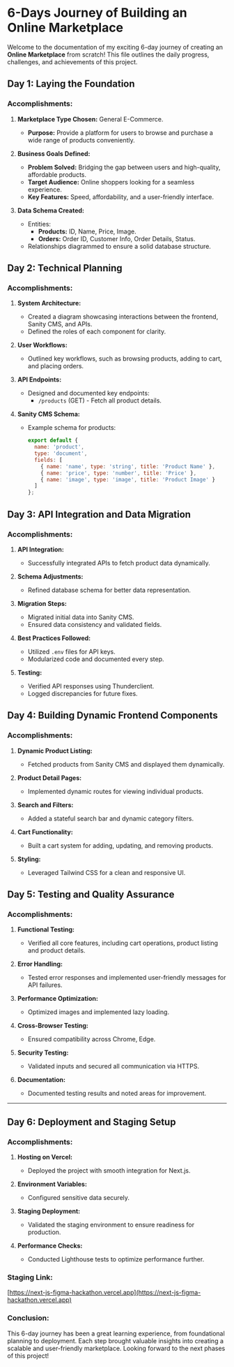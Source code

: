 #  6-Days Journey of Building an Online Marketplace

Welcome to the documentation of my exciting 6-day journey of creating an **Online Marketplace** from scratch! This file outlines the daily progress, challenges, and achievements of this project.


## **Day 1: Laying the Foundation**

### Accomplishments:

1. **Marketplace Type Chosen:** General E-Commerce.

   - **Purpose:** Provide a platform for users to browse and purchase a wide range of products conveniently.

2. **Business Goals Defined:**

   - **Problem Solved:** Bridging the gap between users and high-quality, affordable products.
   - **Target Audience:** Online shoppers looking for a seamless experience.
   - **Key Features:** Speed, affordability, and a user-friendly interface.

3. **Data Schema Created:**

   - Entities:
     - **Products:** ID, Name, Price, Image.
     - **Orders:** Order ID, Customer Info, Order Details, Status.
   - Relationships diagrammed to ensure a solid database structure.


## **Day 2: Technical Planning**

### Accomplishments:

1. **System Architecture:**

   - Created a diagram showcasing interactions between the frontend, Sanity CMS, and APIs.
   - Defined the roles of each component for clarity.

2. **User Workflows:**

   - Outlined key workflows, such as browsing products, adding to cart, and placing orders.

3. **API Endpoints:**

   - Designed and documented key endpoints:
     - `/products` (GET) - Fetch all product details.

4. **Sanity CMS Schema:**

   - Example schema for products:
     ```js
     export default {
       name: 'product',
       type: 'document',
       fields: [
         { name: 'name', type: 'string', title: 'Product Name' },
         { name: 'price', type: 'number', title: 'Price' },
         { name: 'image', type: 'image', title: 'Product Image' }
       ]
     };
     ```


## **Day 3: API Integration and Data Migration**

### Accomplishments:

1. **API Integration:**

   - Successfully integrated APIs to fetch product data dynamically.

2. **Schema Adjustments:**

   - Refined database schema for better data representation.

3. **Migration Steps:**

   - Migrated initial data into Sanity CMS.
   - Ensured data consistency and validated fields.

4. **Best Practices Followed:**

   - Utilized `.env` files for API keys.
   - Modularized code and documented every step.

5. **Testing:**

   - Verified API responses using Thunderclient.
   - Logged discrepancies for future fixes.


## **Day 4: Building Dynamic Frontend Components**

### Accomplishments:

1. **Dynamic Product Listing:**

   - Fetched products from Sanity CMS and displayed them dynamically.

2. **Product Detail Pages:**

   - Implemented dynamic routes for viewing individual products.

3. **Search and Filters:**

   - Added a stateful search bar and dynamic category filters.


4. **Cart Functionality:**

   - Built a cart system for adding, updating, and removing products.

5. **Styling:**

   - Leveraged Tailwind CSS for a clean and responsive UI.



## **Day 5: Testing and Quality Assurance**

### Accomplishments:

1. **Functional Testing:**

   - Verified all core features, including cart operations, product listing and product details.

2. **Error Handling:**

   - Tested error responses and implemented user-friendly messages for API failures.

3. **Performance Optimization:**

   - Optimized images and implemented lazy loading.

4. **Cross-Browser Testing:**

   - Ensured compatibility across Chrome, Edge.

5. **Security Testing:**

   - Validated inputs and secured all communication via HTTPS.

6. **Documentation:**

   - Documented testing results and noted areas for improvement.

---

## **Day 6: Deployment and Staging Setup**

### Accomplishments:

1. **Hosting on Vercel:**

   - Deployed the project with smooth integration for Next.js.

2. **Environment Variables:**

   - Configured sensitive data securely.

3. **Staging Deployment:**

   - Validated the staging environment to ensure readiness for production.

4. **Performance Checks:**

   - Conducted Lighthouse tests to optimize performance further.

### Staging Link:

[https://next-js-figma-hackathon.vercel.app](https://next-js-figma-hackathon.vercel.app)



### Conclusion:

This 6-day journey has been a great learning experience, from foundational planning to deployment. Each step brought valuable insights into creating a scalable and user-friendly marketplace. Looking forward to the next phases of this project!



